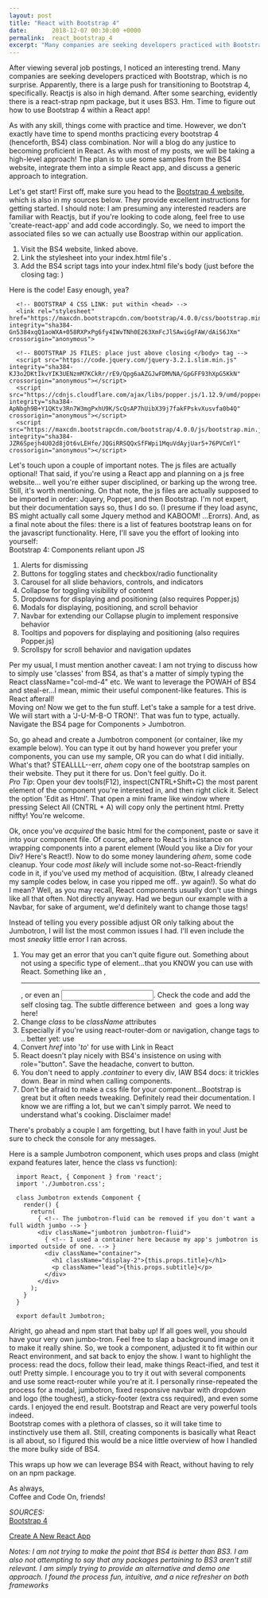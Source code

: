```yaml
---
layout: post
title: "React with Bootstrap 4"
date:       2018-12-07 00:30:00 +0000
permalink:  react_bootstrap_4
excerpt: "Many companies are seeking developers practiced with Bootstrap, which is no surprise. Apparently, there is a large push for transitioning to Bootstrap 4, specifically. Reactjs is also in high demand. After some searching, evidently there is a react-strap npm package, but it uses BS3. Hm. Time to figure out how to use Bootstrap 4 within a React app!"
---
```

 
After viewing several job postings, I noticed an interesting trend. Many companies are seeking developers practiced with Bootstrap, which is no surprise. Apparently, there is a large push for transitioning to Bootstrap 4, specifically. Reactjs is also in high demand. After some searching, evidently there is a react-strap npm package, but it uses BS3. Hm. Time to figure out how to use Bootstrap 4 within a React app!

As with any skill, things come with practice and time. However, we don't exactly have time to spend months practicing every bootstrap 4 (henceforth, BS4) class combination. Nor will a blog do any justice to becoming proficient in React. As with most of my posts, we will be taking a high-level approach! The plan is to use some samples from the BS4 website, integrate them into a simple React app, and discuss a generic approach to integration.

Let's get start! First off, make sure you head to the [Bootstrap 4 website](https://getbootstrap.com/docs/4.0/getting-started/introduction), which is also in my sources below. They provide excellent instructions for getting started. I should note: I am presuming any interested readers are familiar with Reactjs, but if you're looking to code along, feel free to use 'create-react-app' and add code accordingly. So, we need to import the associated files so we can actually use Boostrap within our application.

1. Visit the BS4 website, linked above. 
2. Link the stylesheet into your index.html file's <head>.
3. Add the BS4 script tags into your index.html file's body (just before the closing tag: </body>)

Here is the code! Easy enough, yea? 
~~~~
  <!-- BOOTSTRAP 4 CSS LINK: put within <head> -->
  <link rel="stylesheet" href="https://maxcdn.bootstrapcdn.com/bootstrap/4.0.0/css/bootstrap.min.css" integrity="sha384-Gn5384xqQ1aoWXA+058RXPxPg6fy4IWvTNh0E263XmFcJlSAwiGgFAW/dAiS6JXm" crossorigin="anonymous">

  <!-- BOOTSTRAP JS FILES: place just above closing </body> tag -->
  <script src="https://code.jquery.com/jquery-3.2.1.slim.min.js" integrity="sha384-KJ3o2DKtIkvYIK3UENzmM7KCkRr/rE9/Qpg6aAZGJwFDMVNA/GpGFF93hXpG5KkN" crossorigin="anonymous"></script>
  <script src="https://cdnjs.cloudflare.com/ajax/libs/popper.js/1.12.9/umd/popper.min.js" integrity="sha384-ApNbgh9B+Y1QKtv3Rn7W3mgPxhU9K/ScQsAP7hUibX39j7fakFPskvXusvfa0b4Q" crossorigin="anonymous"></script>
  <script src="https://maxcdn.bootstrapcdn.com/bootstrap/4.0.0/js/bootstrap.min.js" integrity="sha384-JZR6Spejh4U02d8jOt6vLEHfe/JQGiRRSQQxSfFWpi1MquVdAyjUar5+76PVCmYl" crossorigin="anonymous"></script>
~~~~

Let's touch upon a couple of important notes. The js files are actually optional! That said, if you're using a React app and planning on a js free website... well you're either super disciplined, or barking up the wrong tree. Still, it's worth mentioning. On that note, the js files are actually supposed to be imported in order: Jquery, Popper, and then Bootstrap. I'm not expert, but their documentation says so, thus I do so. (I presume if they load async, BS might actually call some Jquery method and KABOOM! ...Erorrs). And, as a final note about the files: there is a list of features bootstrap leans on for the javascript functionality. Here, I'll save you the effort of looking into yourself:  
Bootstrap  4: Components reliant upon JS  
1. Alerts for dismissing
2. Buttons for toggling states and checkbox/radio functionality
3. Carousel for all slide behaviors, controls, and indicators
4. Collapse for toggling visibility of content
5. Dropdowns for displaying and positioning (also requires Popper.js)
6. Modals for displaying, positioning, and scroll behavior
7. Navbar for extending our Collapse plugin to implement responsive behavior
8. Tooltips and popovers for displaying and positioning (also requires Popper.js)
9. Scrollspy for scroll behavior and navigation updates

Per my usual, I must mention another caveat: I am not trying to discuss how to simply use 'classes' from BS4, as that's a matter of simply typing the React className="col-md-4" etc. We want to leverage the POWAH of BS4 and steal-er...I mean, mimic their useful component-like features. This is React afterall!  
Moving on! Now we get to the fun stuff. Let's take a sample for a test drive. We will start with a 'J-U-M-B-O TRON!'. That was fun to type, actually. Navigate the BS4 page for Components > Jumbotron. 

So, go ahead and create a Jumbotron component (or container, like my example below). You can type it out by hand however you prefer your components, you can use my sample, OR you can do what I did initially. What's that? STEALLLL--err, *ahem* copy one of the bootstrap samples on their website. They put it there for us. Don't feel guitly. Do it.  
*Pro Tip*: Open your dev tools(F12), inspect(CNTRL+Shift+C) the most parent element of the component you're interested in, and then right click it. Select the option 'Edit as Html'. That open a mini frame like window where pressing Select All (CNTRL + A) will copy only the pertinent html. Pretty niffty! You're welcome.

Ok, once you've *acquired* the basic html for the component, paste or save it into your component file. Of course, adhere to React's insistance on wrapping components into a parent element (Would you like a Div for your Div? Here's React!). Now to do some money laundering *ahem*, some code cleanup. Your code *most likely* will include some not-so-React-friendly code in it, if you've used my method of acquisition. (Btw, I already cleaned my sample codes below, in case you ripped me off.. yw again!). So what do I mean? Well, as you may recall, React components usually don't use things like <a> all that often. Not directly anyway. Had we begun our example with a Navbar, for sake of argument, we'd definitely want to change those <a> tags!

Instead of telling you every possible adjust OR only talking about the Jumbotron, I will list the most common issues I had. I'll even include the most *sneaky* little error I ran across.

1. You may get an error that you can't quite figure out. Something about not using a specific type of element...that you KNOW you can use with React. Something like an <image>, <hr>, or even an <input>. Check the code and add the self closing tag. The subtle difference between <image> and <image /> goes a long way here!
2. Change *class* to be *className* attributes
3. Especially if you're using react-router-dom or navigation, change <a> tags to <Link>.. better yet: use <NavLink>
4. Convert *href* into '*to*' for use with Link in React 
5. React doesn't play nicely with BS4's insistence on using <a> with role="button". Save the headache, convert to button.
6. You don't need to apply *.container* to every div, IAW BS4 docs: it trickles down. Bear in mind when calling components.
7. Don't be afraid to make a css file for your component...Bootstrap is great but it often needs tweaking. Definitely read their documentation. I know we are riffing a lot, but we can't simply parrot. We need to understand what's cooking. Disclaimer made!

There's probably a couple I am forgetting, but I have faith in you! Just be sure to check the console for any messages. 

Here is a sample Jumbotron component, which uses props and class (might expand features later, hence the class vs function):
~~~~
  import React, { Component } from 'react';
  import './Jumbotron.css';

  class Jumbotron extends Component {
    render() {
      return(
        { <!-- The jumbotron-fluid can be removed if you don't want a full width jumbo --> }
        <div className="jumbotron jumbotron-fluid">
          { <!-- I used a container here because my app's jumbotron is imported outside of one. --> }
          <div className="container">
            <h1 className="display-2">{this.props.title}</h1>
            <p className="lead">{this.props.subtitle}</p>
          </div>
        </div>
      );
    }
  }

  export default Jumbotron;
~~~~

Alright, go ahead and npm start that baby up! If all goes well, you should have your very own jumbo-tron. Feel free to slap a background image on it to make it really shine. So, we took a component, adjusted it to fit within our React environment, and sat back to enjoy the show. I want to highlight the process: read the docs, follow their lead, make things React-ified, and test it out! Pretty simple. I encourage you to try it out with several components and use some react-router while you're at it. I personally rinse-repeated the process for a modal, jumbotron, fixed responsive navbar with dropdown and logo (the toughest), a sticky-footer (extra css required), and even some cards. I enjoyed the end result. Bootstrap and React are very powerful tools indeed.  
Bootstrap comes with a plethora of classes, so it will take time to instinctively use them all. Still, creating components is basically what React is all about, so I figured this would be a nice little overview of how I handled the more bulky side of BS4.    

This wraps up how we can leverage BS4 with React, without having to rely on an npm package. 

As always,  
Coffee and Code On, friends!


*SOURCES:*  
[Bootstrap 4](https://getbootstrap.com/docs/4.0/getting-started/introduction)  

[Create A New React App](https://reactjs.org/docs/create-a-new-react-app.html)

*Notes: I am not trying to make the point that BS4 is better than BS3. I am also not attempting to say that any packages pertaining to BS3 aren't still relevant. I am simply trying to provide an alternative and demo one approach. I found the process fun, intuitive, and a nice refresher on both frameworks*